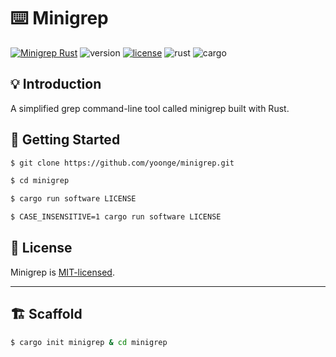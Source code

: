 # ⌨️  Minigrep

[![Minigrep Rust](https://img.shields.io/badge/Minigrep-Rust-orange)](https://github.com/yoonge/minigrep) ![version](https://img.shields.io/badge/version-0.2.0-yellow) [![license](https://img.shields.io/badge/license-MIT-blue)](./LICENSE) ![rust](https://img.shields.io/badge/rust-1.76.0-green.svg) ![cargo](https://img.shields.io/badge/cargo-1.76.0-orange.svg)


## 💡 Introduction

A simplified grep command-line tool called minigrep built with Rust.


## 🔰 Getting Started

```sh
$ git clone https://github.com/yoonge/minigrep.git

$ cd minigrep

$ cargo run software LICENSE

$ CASE_INSENSITIVE=1 cargo run software LICENSE
```


<!-- ## 📁 Index -->


<!-- ## ⚡ Features -->


<!-- ## 📌 TODO -->


## 📄 License

Minigrep is [MIT-licensed](./LICENSE).


<!-- ## 🔗 Links -->


----


## 🏗️ Scaffold

```sh
$ cargo init minigrep & cd minigrep
```
